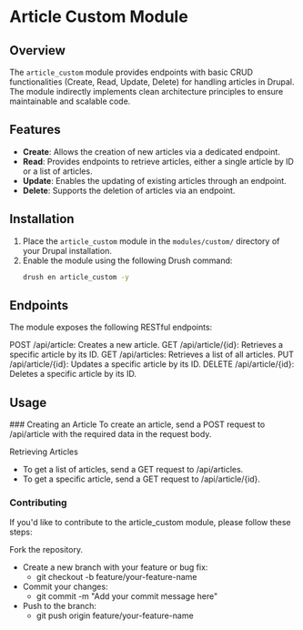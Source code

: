 
# Article Custom Module

## Overview

The `article_custom` module provides endpoints with basic CRUD functionalities (Create, Read, Update, Delete) for handling articles in Drupal. The module indirectly implements clean architecture principles to ensure maintainable and scalable code.

## Features

- **Create**: Allows the creation of new articles via a dedicated endpoint.
- **Read**: Provides endpoints to retrieve articles, either a single article by ID or a list of articles.
- **Update**: Enables the updating of existing articles through an endpoint.
- **Delete**: Supports the deletion of articles via an endpoint.

## Installation

1. Place the `article_custom` module in the `modules/custom/` directory of your Drupal installation.
2. Enable the module using the following Drush command:
   ```bash
   drush en article_custom -y


## Endpoints
The module exposes the following RESTful endpoints:

POST /api/article: Creates a new article.
GET /api/article/{id}: Retrieves a specific article by its ID.
GET /api/articles: Retrieves a list of all articles.
PUT /api/article/{id}: Updates a specific article by its ID.
DELETE /api/article/{id}: Deletes a specific article by its ID.

## Usage
### Creating an Article
To create an article, send a POST request to /api/article with the required data in the request body.

Retrieving Articles
- To get a list of articles, send a GET request to /api/articles.
- To get a specific article, send a GET request to /api/article/{id}.

### Contributing
If you'd like to contribute to the article_custom module, please follow these steps:

Fork the repository.
- Create a new branch with your feature or bug fix:
  - git checkout -b feature/your-feature-name
- Commit your changes:
  - git commit -m "Add your commit message here"
- Push to the branch:
  - git push origin feature/your-feature-name
